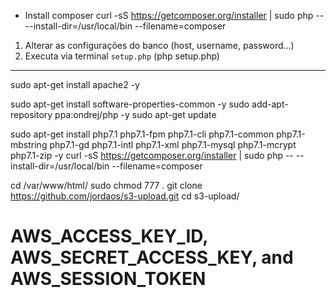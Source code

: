 - Install composer
curl -sS https://getcomposer.org/installer | sudo php -- --install-dir=/usr/local/bin --filename=composer

1. Alterar as configurações do banco (host, username, password...)
2. Executa via terminal `setup.php` (php setup.php)

---------------------------------

sudo apt-get install apache2 -y

sudo apt-get install software-properties-common -y
sudo add-apt-repository ppa:ondrej/php -y
sudo apt-get update

sudo apt-get install php7.1 php7.1-fpm php7.1-cli php7.1-common php7.1-mbstring php7.1-gd php7.1-intl php7.1-xml php7.1-mysql php7.1-mcrypt php7.1-zip -y
curl -sS https://getcomposer.org/installer | sudo php -- --install-dir=/usr/local/bin --filename=composer

cd /var/www/html/
sudo chmod 777 .
git clone https://github.com/jordaos/s3-upload.git
cd s3-upload/

# AWS_ACCESS_KEY_ID, AWS_SECRET_ACCESS_KEY, and AWS_SESSION_TOKEN 
